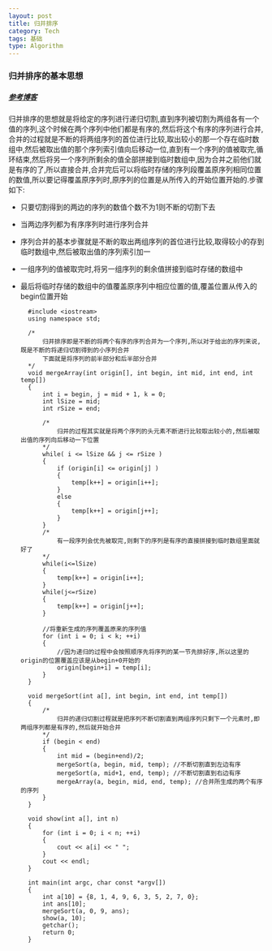 ```yaml
---
layout: post
title: 归并排序
category: Tech
tags: 基础
type: Algorithm
---
```


### 归并排序的基本思想
##### [参考博客](//blog.csdn.net/morewindows/article/details/6678165)

归并排序的思想就是将给定的序列进行递归切割,直到序列被切割为两组各有一个值的序列,这个时候在两个序列中他们都是有序的,然后将这个有序的序列进行合并,合并的过程就是不断的将两组序列的首位进行比较,取出较小的那一个存在临时数组中,然后被取出值的那个序列索引值向后移动一位,直到有一个序列的值被取完,循环结束,然后将另一个序列所剩余的值全部拼接到临时数组中,因为合并之前他们就是有序的了,所以直接合并,合并完后可以将临时存储的序列段覆盖原序列相同位置的数值,所以要记得覆盖原序列时,原序列的位置是从所传入的开始位置开始的.步骤如下:

+ 只要切割得到的两边的序列的数值个数不为1则不断的切割下去
+ 当两边序列都为有序序列时进行序列合并
+ 序列合并的基本步骤就是不断的取出两组序列的首位进行比较,取得较小的存到临时数组中,然后被取出值的序列索引加一
+ 一组序列的值被取完时,将另一组序列的剩余值拼接到临时存储的数组中
+ 最后将临时存储的数组中的值覆盖原序列中相应位置的值,覆盖位置从传入的begin位置开始


		#include <iostream>
		using namespace std;

		/*
			归并排序即是不断的将两个有序的序列合并为一个序列,所以对于给出的序列来说,既是不断的将递归切割得到的小序列合并
			下面就是将序列的前半部分和后半部分合并
		*/
		void mergeArray(int origin[], int begin, int mid, int end, int temp[])
		{
			int i = begin, j = mid + 1, k = 0;
			int lSize = mid;
			int rSize = end;

			/*
				归并的过程其实就是将两个序列的头元素不断进行比较取出较小的,然后被取出值的序列向后移动一下位置
			*/
			while( i <= lSize && j <= rSize )
			{
				if (origin[i] <= origin[j] )
				{
					temp[k++] = origin[i++];
				}
				else
				{
					temp[k++] = origin[j++];
				}
			}
			/*
				有一段序列会优先被取完,则剩下的序列是有序的直接拼接到临时数组里面就好了
			*/
			while(i<=lSize)
			{
				temp[k++] = origin[i++];
			}
			while(j<=rSize)
			{
				temp[k++] = origin[j++];
			}

			//将重新生成的序列覆盖原来的序列值
			for (int i = 0; i < k; ++i)
			{
				//因为递归的过程中会按照顺序先将序列的某一节先排好序,所以这里的origin的位置覆盖应该是从begin+0开始的
				origin[begin+i] = temp[i];
			}
		}

		void mergeSort(int a[], int begin, int end, int temp[])
		{
			/*
				归并的递归切割过程就是把序列不断切割直到两组序列只剩下一个元素时,即两组序列都是有序的,然后就开始合并
			*/
			if (begin < end)
			{
				int mid = (begin+end)/2;
				mergeSort(a, begin, mid, temp); //不断切割直到左边有序
				mergeSort(a, mid+1, end, temp); //不断切割直到右边有序
				mergeArray(a, begin, mid, end, temp); //合并所生成的两个有序的序列
			}
		}

		void show(int a[], int n)
		{
			for (int i = 0; i < n; ++i)
			{
				cout << a[i] << " ";
			}
			cout << endl;
		}

		int main(int argc, char const *argv[])
		{
			int a[10] = {8, 1, 4, 9, 6, 3, 5, 2, 7, 0};
			int ans[10];
			mergeSort(a, 0, 9, ans);
			show(a, 10);
			getchar();
			return 0;
		}

